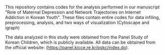 This repository contains codes for the analysis performed in our manuscript "Role of Maternal Depression and Network Trajectories on Internet Addiction in Korean Youth".
These files contain entire codes for data infiling, preprocessing, analysis, and two ways of visualization (Cytoscape and igraph)

The data analyzed in this study were obtained from the Panel Study of Korean Children, which is publicly available. All data can be obtained from the official website: (https://panel.kicce.re.kr/pskc/index.do).

